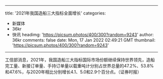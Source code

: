 
---
title: '2021年我国造船三大指标全面增长'
categories: 
 - 新媒体
 - 36kr
 - 快讯
headimg: 'https://picsum.photos/400/300?random=9243'
author: 36kr
comments: false
date: Mon, 17 Jan 2022 02:49:21 GMT
thumbnail: 'https://picsum.photos/400/300?random=9243'
---

<div>   
工信部消息，2021年，我国造船三大指标国际市场份额继续保持世界领先，造船完工量、新接订单量、手持订单量以载重吨计分别占世界总量的47.2%、53.8%和47.6%，与2020年相比分别增长4.1、5.0和2.9个百分点。（证券时报）  
</div>
            
